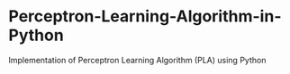 # Perceptron-Learning-Algorithm-in-Python
Implementation of Perceptron Learning Algorithm (PLA) using Python
